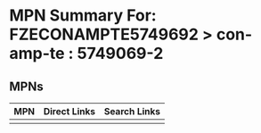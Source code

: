 



# MPN Summary For: FZECONAMPTE5749692 > con-amp-te : 5749069-2

## MPNs
  

|MPN|Direct Links|Search Links|
| :--- | :--- | :--- |
||||
